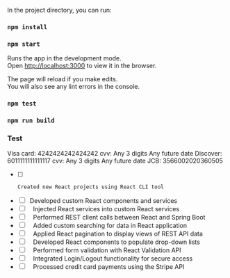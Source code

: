 
In the project directory, you can run:
### `npm install`
### `npm start`

Runs the app in the development mode.\
Open [http://localhost:3000](http://localhost:3000) to view it in the browser.

The page will reload if you make edits.\
You will also see any lint errors in the console.

### `npm test`


### `npm run build`


### Test 
Visa card:
4242424242424242  cvv: Any 3 digits   Any future date
Discover:
6011111111111117   cvv: Any 3 digits   Any future date
JCB:
3566002020360505

- [ ]     Created new React projects using React CLI tool
- [ ]     Developed custom React components and services
- [ ]     Injected React services into custom React services
- [ ]     Performed REST client calls between React and Spring Boot
- [ ]     Added custom searching for data in React application
- [ ]     Applied React pagination to display views of REST API data
- [ ]     Developed React components to populate drop-down lists
- [ ]     Performed form validation with React Validation API
- [ ]     Integrated Login/Logout functionality for secure access
- [ ]     Processed credit card payments using the Stripe API
